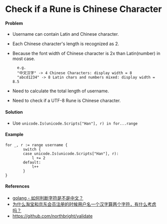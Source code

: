 # Check if a Rune is Chinese Character

#### Problem
* Username can contain Latin and Chinese character.
* Each Chinese character's length is recognized as 2.
* Because the font width of Chinese character is 2x than Latin(number) in most case.
        
        e.g.
        "中文汉字" -> 4 Chinese Characters: display width = 8
        "abcd1234" -> 8 Latin chars and numbers mixed: display width = 8.5      

* Need to calculate the total length of username.
* Need to check if a UTF-8 Rune is Chinese character.

#### Solution
* Use `unicode.Is(unicode.Scripts["Han"], r) in for...range`

#### Example

```
for _, r := range username {
		switch {
		case unicode.Is(unicode.Scripts["Han"], r):
			l += 2
		default:
			l++
		}
}
```

#### References
* [golang - 如何判断字符是不是中文？](https://segmentfault.com/q/1010000000595663)
* [为什么淘宝和京东会员注册的时候用户名一个汉字算两个字符，有什么考虑吗？](https://www.zhihu.com/question/22295828/answer/82576462)
* <https://github.com/northbright/validate>
